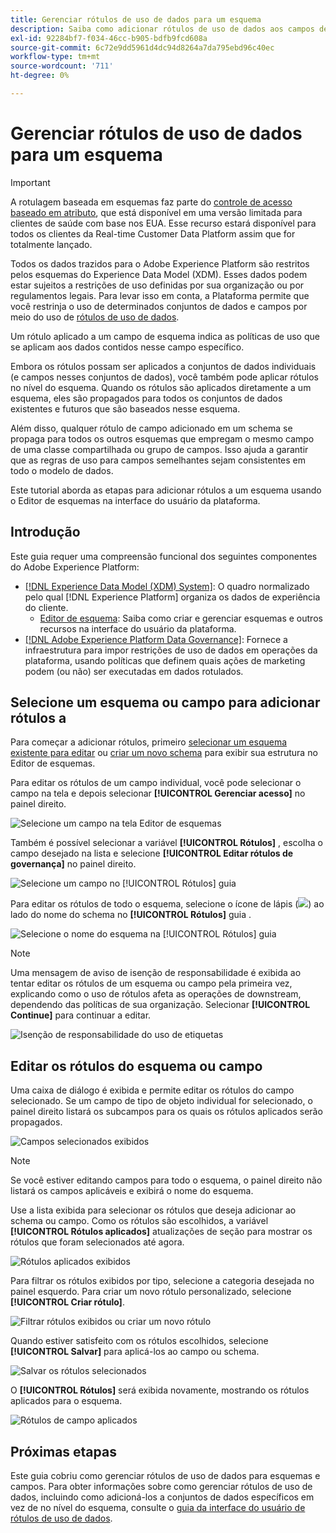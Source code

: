 ```yaml
---
title: Gerenciar rótulos de uso de dados para um esquema
description: Saiba como adicionar rótulos de uso de dados aos campos de esquema do Experience Data Model (XDM) na interface do usuário do Adobe Experience Platform.
exl-id: 92284bf7-f034-46cc-b905-bdfb9fcd608a
source-git-commit: 6c72e9dd5961d4dc94d8264a7da795ebd96c40ec
workflow-type: tm+mt
source-wordcount: '711'
ht-degree: 0%

---
```


# Gerenciar rótulos de uso de dados para um esquema

>[!IMPORTANT]
>
>A rotulagem baseada em esquemas faz parte do [controle de acesso baseado em atributo](../../access-control/abac/overview.md), que está disponível em uma versão limitada para clientes de saúde com base nos EUA. Esse recurso estará disponível para todos os clientes da Real-time Customer Data Platform assim que for totalmente lançado.

Todos os dados trazidos para o Adobe Experience Platform são restritos pelos esquemas do Experience Data Model (XDM). Esses dados podem estar sujeitos a restrições de uso definidas por sua organização ou por regulamentos legais. Para levar isso em conta, a Plataforma permite que você restrinja o uso de determinados conjuntos de dados e campos por meio do uso de [rótulos de uso de dados](../../data-governance/labels/overview.md).

Um rótulo aplicado a um campo de esquema indica as políticas de uso que se aplicam aos dados contidos nesse campo específico.

Embora os rótulos possam ser aplicados a conjuntos de dados individuais (e campos nesses conjuntos de dados), você também pode aplicar rótulos no nível do esquema. Quando os rótulos são aplicados diretamente a um esquema, eles são propagados para todos os conjuntos de dados existentes e futuros que são baseados nesse esquema.

Além disso, qualquer rótulo de campo adicionado em um schema se propaga para todos os outros esquemas que empregam o mesmo campo de uma classe compartilhada ou grupo de campos. Isso ajuda a garantir que as regras de uso para campos semelhantes sejam consistentes em todo o modelo de dados.

Este tutorial aborda as etapas para adicionar rótulos a um esquema usando o Editor de esquemas na interface do usuário da plataforma.

## Introdução

Este guia requer uma compreensão funcional dos seguintes componentes do Adobe Experience Platform:

* [[!DNL Experience Data Model (XDM) System]](../home.md): O quadro normalizado pelo qual [!DNL Experience Platform] organiza os dados de experiência do cliente.
   * [Editor de esquema](../ui/overview.md): Saiba como criar e gerenciar esquemas e outros recursos na interface do usuário da plataforma.
* [[!DNL Adobe Experience Platform Data Governance]](../../data-governance/home.md): Fornece a infraestrutura para impor restrições de uso de dados em operações da plataforma, usando políticas que definem quais ações de marketing podem (ou não) ser executadas em dados rotulados.

## Selecione um esquema ou campo para adicionar rótulos a

Para começar a adicionar rótulos, primeiro [selecionar um esquema existente para editar](../ui/resources/schemas.md#edit) ou [criar um novo schema](../ui/resources/schemas.md#create) para exibir sua estrutura no Editor de esquemas.

Para editar os rótulos de um campo individual, você pode selecionar o campo na tela e depois selecionar **[!UICONTROL Gerenciar acesso]** no painel direito.

![Selecione um campo na tela Editor de esquemas](../images/tutorials/labels/manage-access.png)

Também é possível selecionar a variável **[!UICONTROL Rótulos]** , escolha o campo desejado na lista e selecione **[!UICONTROL Editar rótulos de governança]** no painel direito.

![Selecione um campo no [!UICONTROL Rótulos] guia](../images/tutorials/labels/select-field-on-labels-tab.png)

Para editar os rótulos de todo o esquema, selecione o ícone de lápis (![](../images/tutorials/labels/pencil-icon.png)) ao lado do nome do schema no **[!UICONTROL Rótulos]** guia .

![Selecione o nome do esquema na [!UICONTROL Rótulos] guia](../images/tutorials/labels/select-schema-on-labels-tab.png)

>[!NOTE]
>
>Uma mensagem de aviso de isenção de responsabilidade é exibida ao tentar editar os rótulos de um esquema ou campo pela primeira vez, explicando como o uso de rótulos afeta as operações de downstream, dependendo das políticas de sua organização. Selecionar **[!UICONTROL Continue]** para continuar a editar.
>
>![Isenção de responsabilidade do uso de etiquetas](../images/tutorials/labels/disclaimer.png)

## Editar os rótulos do esquema ou campo

Uma caixa de diálogo é exibida e permite editar os rótulos do campo selecionado. Se um campo de tipo de objeto individual for selecionado, o painel direito listará os subcampos para os quais os rótulos aplicados serão propagados.

![Campos selecionados exibidos](../images/tutorials/labels/edit-labels.png)

>[!NOTE]
>
>Se você estiver editando campos para todo o esquema, o painel direito não listará os campos aplicáveis e exibirá o nome do esquema.

Use a lista exibida para selecionar os rótulos que deseja adicionar ao schema ou campo. Como os rótulos são escolhidos, a variável **[!UICONTROL Rótulos aplicados]** atualizações de seção para mostrar os rótulos que foram selecionados até agora.

![Rótulos aplicados exibidos](../images/tutorials/labels/applied-labels.png)

Para filtrar os rótulos exibidos por tipo, selecione a categoria desejada no painel esquerdo. Para criar um novo rótulo personalizado, selecione **[!UICONTROL Criar rótulo]**.

![Filtrar rótulos exibidos ou criar um novo rótulo](../images/tutorials/labels/filter-and-create-custom.png)

Quando estiver satisfeito com os rótulos escolhidos, selecione **[!UICONTROL Salvar]** para aplicá-los ao campo ou schema.

![Salvar os rótulos selecionados](../images/tutorials/labels/save-labels.png)

O **[!UICONTROL Rótulos]** será exibida novamente, mostrando os rótulos aplicados para o esquema.

![Rótulos de campo aplicados](../images/tutorials/labels/field-labels-added.png)

## Próximas etapas

Este guia cobriu como gerenciar rótulos de uso de dados para esquemas e campos. Para obter informações sobre como gerenciar rótulos de uso de dados, incluindo como adicioná-los a conjuntos de dados específicos em vez de no nível do esquema, consulte o [guia da interface do usuário de rótulos de uso de dados](../../data-governance/labels/user-guide.md).
